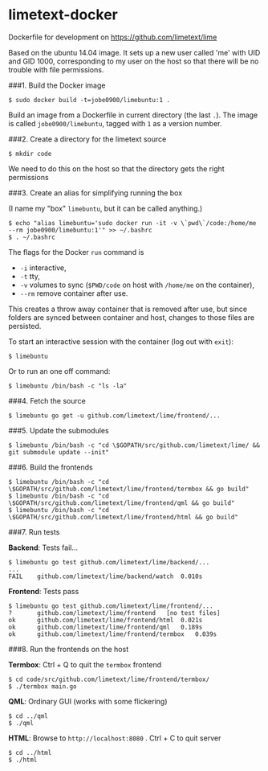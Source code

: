 # limetext-docker
Dockerfile for development on https://github.com/limetext/lime

Based on the ubuntu 14.04 image. It sets up a new user called 'me' with UID and GID 1000, corresponding to my user on the host so that there will be no trouble with file permissions.

###1. Build the Docker image

	$ sudo docker build -t=jobe0900/limebuntu:1 .

Build an image from a Dockerfile in current directory (the last `.`). The image is called `jobe0900/limebuntu`, tagged with `1` as a version number.

###2. Create a directory for the limetext source

	$ mkdir code

We need to do this on the host so that the directory gets the right permissions
	
###3. Create an alias for simplifying running the box

(I name my "box" `limebuntu`, but it can be called anything.)

	$ echo "alias limebuntu='sudo docker run -it -v \`pwd\`/code:/home/me --rm jobe0900/limebuntu:1'" >> ~/.bashrc
	$ . ~/.bashrc

The flags for the Docker `run` command is

- `-i`	interactive,
- `-t`	tty,
- `-v`	volumes to sync (`$PWD/code` on host with `/home/me` on the container),
- `--rm`	remove container after use.

This creates a throw away container that is removed after use, but since folders are synced between container and host, changes to those files are persisted.

To start an interactive session with the container (log out with `exit`):

    $ limebuntu
    
Or to run an one off command:

    $ limebuntu /bin/bash -c "ls -la"
	
###4. Fetch the source
    
	$ limebuntu go get -u github.com/limetext/lime/frontend/...
	
###5. Update the submodules

	$ limebuntu /bin/bash -c "cd \$GOPATH/src/github.com/limetext/lime/ && git submodule update --init"

###6. Build the frontends

	$ limebuntu /bin/bash -c "cd \$GOPATH/src/github.com/limetext/lime/frontend/termbox && go build"
	$ limebuntu /bin/bash -c "cd \$GOPATH/src/github.com/limetext/lime/frontend/qml && go build"
	$ limebuntu /bin/bash -c "cd \$GOPATH/src/github.com/limetext/lime/frontend/html && go build"
	
###7. Run tests

**Backend**: Tests fail...

	$ limebuntu go test github.com/limetext/lime/backend/...
	...
	FAIL	github.com/limetext/lime/backend/watch	0.010s

**Frontend**: Tests pass

	$ limebuntu go test github.com/limetext/lime/frontend/...
	?   	github.com/limetext/lime/frontend	[no test files]
	ok  	github.com/limetext/lime/frontend/html	0.021s
	ok  	github.com/limetext/lime/frontend/qml	0.189s
	ok  	github.com/limetext/lime/frontend/termbox	0.039s


###8. Run the frontends on the host

**Termbox**: Ctrl + Q to quit the `termbox` frontend

	$ cd code/src/github.com/limetext/lime/frontend/termbox/
	$ ./termbox main.go

**QML**: Ordinary GUI (works with some flickering)
	
	$ cd ../qml
	$ ./qml

**HTML**: Browse to `http://localhost:8080` . Ctrl + C to quit server
	
	$ cd ../html
	$ ./html
